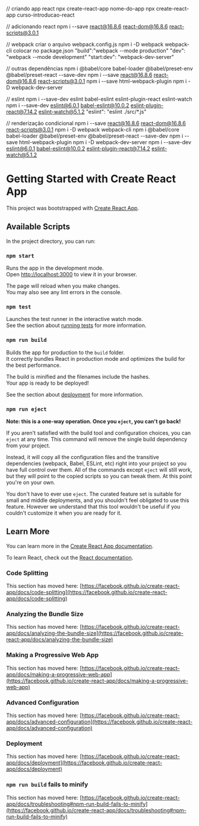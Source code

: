 // criando app react 
npx create-react-app nome-do-app
npx create-react-app curso-introducao-react

// adicionando react
npm i --save react@16.8.6 react-dom@16.8.6 react-scripts@3.0.1


// webpack
criar o arquivo webpack.config.js
npm i -D webpack webpack-cli 
colocar no package.json
"build":"webpack --mode production"
"dev": "webpack --mode development"
"start:dev": "webpack-dev-server"

// outras dependências
npm i @babel/core babel-loader @babel/preset-env @babel/preset-react --save-dev
npm i --save react@16.8.6 react-dom@16.8.6 react-scripts@3.0.1
npm i --save html-webpack-plugin
npm i -D webpack-dev-server

// eslint
npm i --save-dev eslint babel-eslint eslint-plugin-react eslint-watch
npm i --save-dev eslint@6.0.1 babel-eslint@10.0.2 eslint-plugin-react@7.14.2 eslint-watch@5.1.2
"eslint": "eslint ./src/*.js"

// renderização condicional
npm i --save react@16.8.6 react-dom@16.8.6 react-scripts@3.0.1
npm i -D webpack webpack-cli 
npm i @babel/core babel-loader @babel/preset-env @babel/preset-react --save-dev
npm i --save html-webpack-plugin
npm i -D webpack-dev-server
npm i --save-dev eslint@6.0.1 babel-eslint@10.0.2 eslint-plugin-react@7.14.2 eslint-watch@5.1.2


# Getting Started with Create React App

This project was bootstrapped with [Create React App](https://github.com/facebook/create-react-app).

## Available Scripts

In the project directory, you can run:

### `npm start`

Runs the app in the development mode.\
Open [http://localhost:3000](http://localhost:3000) to view it in your browser.

The page will reload when you make changes.\
You may also see any lint errors in the console.

### `npm test`

Launches the test runner in the interactive watch mode.\
See the section about [running tests](https://facebook.github.io/create-react-app/docs/running-tests) for more information.

### `npm run build`

Builds the app for production to the `build` folder.\
It correctly bundles React in production mode and optimizes the build for the best performance.

The build is minified and the filenames include the hashes.\
Your app is ready to be deployed!

See the section about [deployment](https://facebook.github.io/create-react-app/docs/deployment) for more information.

### `npm run eject`

**Note: this is a one-way operation. Once you `eject`, you can't go back!**

If you aren't satisfied with the build tool and configuration choices, you can `eject` at any time. This command will remove the single build dependency from your project.

Instead, it will copy all the configuration files and the transitive dependencies (webpack, Babel, ESLint, etc) right into your project so you have full control over them. All of the commands except `eject` will still work, but they will point to the copied scripts so you can tweak them. At this point you're on your own.

You don't have to ever use `eject`. The curated feature set is suitable for small and middle deployments, and you shouldn't feel obligated to use this feature. However we understand that this tool wouldn't be useful if you couldn't customize it when you are ready for it.

## Learn More

You can learn more in the [Create React App documentation](https://facebook.github.io/create-react-app/docs/getting-started).

To learn React, check out the [React documentation](https://reactjs.org/).

### Code Splitting

This section has moved here: [https://facebook.github.io/create-react-app/docs/code-splitting](https://facebook.github.io/create-react-app/docs/code-splitting)

### Analyzing the Bundle Size

This section has moved here: [https://facebook.github.io/create-react-app/docs/analyzing-the-bundle-size](https://facebook.github.io/create-react-app/docs/analyzing-the-bundle-size)

### Making a Progressive Web App

This section has moved here: [https://facebook.github.io/create-react-app/docs/making-a-progressive-web-app](https://facebook.github.io/create-react-app/docs/making-a-progressive-web-app)

### Advanced Configuration

This section has moved here: [https://facebook.github.io/create-react-app/docs/advanced-configuration](https://facebook.github.io/create-react-app/docs/advanced-configuration)

### Deployment

This section has moved here: [https://facebook.github.io/create-react-app/docs/deployment](https://facebook.github.io/create-react-app/docs/deployment)

### `npm run build` fails to minify

This section has moved here: [https://facebook.github.io/create-react-app/docs/troubleshooting#npm-run-build-fails-to-minify](https://facebook.github.io/create-react-app/docs/troubleshooting#npm-run-build-fails-to-minify)
